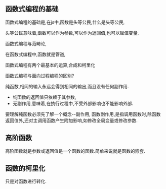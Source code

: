

## 函数式编程的基础

函数式编程的基础是,在js中,函数是头等公民,什么是头等公民,

头等公民意味着,函数可以作为参数,可以作为返回值,也可以赋值变量.



函数式编程与范畴论,

在函数式编程中,函数就是管道,



函数式编程有两个最基本的运算,合成和柯里化



函数式编程与面向过程编程的区别?


纯函数,相同的输入永远会得到相同的输出,而且没有任何副作用.

- 纯函数的返回值只依赖于其参数,
- 无副作用,意味着,在执行过程中,不受外部影响也不能影响外部.


要理解纯函数必须先了解一个概念--副作用,
函数副作用,是指调用函数时,除函数返回值外,还对主调用函数产生附加影响,如修改全局变量或修改参数.




## 高阶函数

高阶函数就是参数或返回值是一个函数的函数.简单来说就是函数的嵌套.

## 函数的柯里化

只是对函数进行转化.

